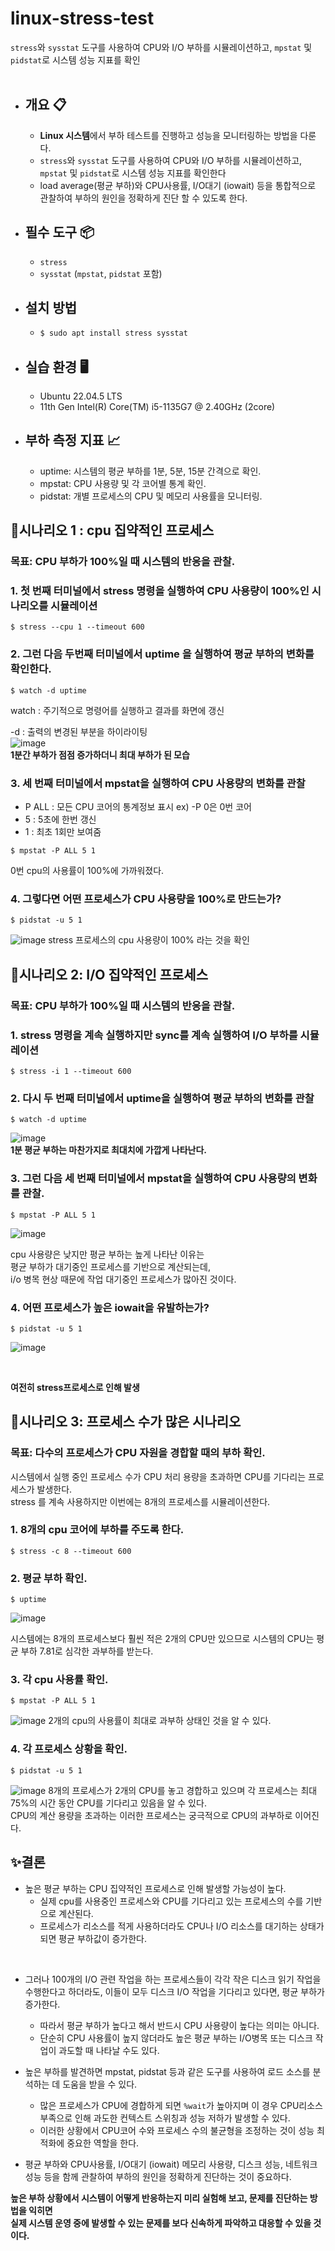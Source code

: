 # linux-stress-test
 `stress`와 `sysstat` 도구를 사용하여 CPU와 I/O 부하를 시뮬레이션하고, `mpstat` 및 `pidstat`로 시스템 성능 지표를 확인
<br>
<br>
- ## 개요 📋
  - **Linux 시스템**에서 부하 테스트를 진행하고 성능을 모니터링하는 방법을 다룬다.
  - `stress`와 `sysstat` 도구를 사용하여 CPU와 I/O 부하를 시뮬레이션하고, `mpstat` 및 `pidstat`로 시스템 성능 지표를 확인한다
  - load average(평균 부하)와 CPU사용률, I/O대기 (iowait) 등을 통합적으로 관찰하여 부하의 원인을 정확하게 진단 할 수 있도록 한다.



- ## 필수 도구 📦
  - `stress`
  - `sysstat` (`mpstat`, `pidstat` 포함)

- ## 설치 방법
  - ```bash
    $ sudo apt install stress sysstat
    
- ## 실습 환경 🖥️
  - Ubuntu 22.04.5 LTS
  - 11th Gen Intel(R) Core(TM) i5-1135G7 @ 2.40GHz (2core)
    

- ## 부하 측정 지표 📈
  - uptime: 시스템의 평균 부하를 1분, 5분, 15분 간격으로 확인.
  - mpstat: CPU 사용량 및 각 코어별 통계 확인.
  - pidstat: 개별 프로세스의 CPU 및 메모리 사용률을 모니터링.


## 📝시나리오 1 : cpu 집약적인 프로세스
### 목표: CPU 부하가 100%일 때 시스템의 반응을 관찰.
   ### 1. 첫 번째 터미널에서 stress 명령을 실행하여 CPU 사용량이 100%인 시나리오를 시뮬레이션

   ```
   $ stress --cpu 1 --timeout 600
   ```
   
   ### 2. 그런 다음 두번째 터미널에서 uptime 을 실행하여 평균 부하의 변화를 확인한다.
   ```
   $ watch -d uptime
   ```
   watch : 주기적으로 명령어를 실행하고 결과를 화면에 갱신
   
   -d : 출력의 변경된 부분을 하이라이팅
   <br>
   ![image](https://github.com/user-attachments/assets/78a32251-0828-440c-a349-5174a222bbea)
   <br>
   **1분간 부하가 점점 증가하더니 최대 부하가 된 모습**

   
   ### 3. 세 번째 터미널에서 mpstat을 실행하여 CPU 사용량의 변화를 관찰
   - P ALL : 모든 CPU 코어의 통계정보  표시 ex) -P 0은 0번 코어
   - 5 : 5초에 한번 갱신
   - 1 : 최초 1회만 보여줌
   ```
   $ mpstat -P ALL 5 1
   ```
   0번 cpu의 사용률이 100%에 가까워졌다.
   

   ### 4. 그렇다면 어떤 프로세스가 CPU 사용량을 100%로 만드는가?
   ```
   $ pidstat -u 5 1
   ```
   ![image](https://github.com/user-attachments/assets/847cfca5-91dd-40f2-9b31-9c3b1b605524)
   stress 프로세스의 cpu 사용량이 100% 라는 것을 확인
   

## 📝시나리오 2: I/O 집약적인 프로세스 
### 목표: CPU 부하가 100%일 때 시스템의 반응을 관찰.

   ### 1. stress 명령을 계속 실행하지만 sync를 계속 실행하여 I/O 부하를 시뮬레이션
   ```
   $ stress -i 1 --timeout 600
   ```

   ### 2. 다시 두 번째 터미널에서 uptime을 실행하여 평균 부하의 변화를 관찰
   ```
   $ watch -d uptime
   ```
   ![image](https://github.com/user-attachments/assets/45471ae5-b103-4873-b2fd-52a1b203d3ba)
   <br>
   **1분 평균 부하는 마찬가지로 최대치에 가깝게 나타난다.**

   ### 3. 그런 다음 세 번째 터미널에서 mpstat을 실행하여 CPU 사용량의 변화를 관찰.
   ```
   $ mpstat -P ALL 5 1
   ```
   ![image](https://github.com/user-attachments/assets/360f7243-83a6-4f02-a68b-1c7822b415c4)

  cpu 사용량은 낮지만 평균 부하는 높게 나타난 이유는
  <br>
  평균 부하가 대기중인 프로세스를 기반으로 계산되는데,
  <br>
  i/o 병목 현상 때문에 작업 대기중인 프로세스가 많아진 것이다.

  ### 4. 어떤 프로세스가 높은 iowait을 유발하는가?  
  ```
  $ pidstat -u 5 1
  ```
  ![image](https://github.com/user-attachments/assets/3ec57de1-3759-4ffc-a540-72428e55dcc1)
  
  <br>
  
  **여전히 stress프로세스로 인해 발생**

## 📝시나리오 3: 프로세스 수가 많은 시나리오

### 목표: 다수의 프로세스가 CPU 자원을 경합할 때의 부하 확인.
   시스템에서 실행 중인 프로세스 수가 CPU 처리 용량을 초과하면 CPU를 기다리는 프로세스가 발생한다.
   <br>
   stress 를 계속 사용하지만 이번에는 8개의 프로세스를 시뮬레이션한다.


   ### 1. 8개의 cpu 코어에 부하를 주도록 한다.
   
   ```
   $ stress -c 8 --timeout 600
   ```

  ### 2. 평균 부하 확인.
  ```
  $ uptime
  ```
  ![image](https://github.com/user-attachments/assets/51cd456f-ad43-4b36-957c-84f6424d2efe)

  시스템에는 8개의 프로세스보다 훨씬 적은 2개의 CPU만 있으므로 시스템의 CPU는 평균 부하 7.81로 심각한 과부하를 받는다.


  ### 3. 각 cpu 사용률 확인.
  ```
  $ mpstat -P ALL 5 1
  ```
  ![image](https://github.com/user-attachments/assets/ae4e62c8-d463-4752-a65a-8d2dcdbb0b89)
  2개의 cpu의 사용률이 최대로 과부하 상태인 것을 알 수 있다.

  ### 4. 각 프로세스 상황을 확인.
  ```
  $ pidstat -u 5 1
  ```
  ![image](https://github.com/user-attachments/assets/e865fa90-0210-475b-a1d7-8a85efbdd8c0)
  8개의 프로세스가 2개의 CPU를 놓고 경합하고 있으며 각 프로세스는 최대 75%의 시간 동안 CPU를 기다리고 있음을 알 수 있다.
  <br>
  CPU의 계산 용량을 초과하는 이러한 프로세스는 궁극적으로 CPU의 과부하로 이어진다.

## ✨결론
- 높은 평균 부하는 CPU 집약적인 프로세스로 인해 발생할 가능성이 높다.
  - 실제 cpu를 사용중인 프로세스와 CPU를 기다리고 있는 프로세스의 수를 기반으로 계산된다.
  - 프로세스가 리소스를 적게 사용하더라도 CPU나 I/O 리소스를 대기하는 상태가 되면 평균 부하값이 증가한다.

<br>

- 그러나 100개의 I/O 관련 작업을 하는 프로세스들이 각각 작은 디스크 읽기 작업을 수행한다고 하더라도, 이들이 모두 디스크 I/O 작업을 기다리고 있다면, 평균 부하가 증가한다.
  - 따라서 평균 부하가 높다고 해서 반드시 CPU 사용량이 높다는 의미는 아니다.
  - 단순히 CPU 사용률이 높지 않더라도 높은 평균 부하는 I/O병목 또는 디스크 작업이 과도할 때 나타날 수도 있다.

- 높은 부하를 발견하면 mpstat, pidstat 등과 같은 도구를 사용하여 로드 소스를 분석하는 데 도움을 받을 수 있다.
  - 많은 프로세스가 CPU에 경합하게 되면 `%wait`가 높아지며 이 경우 CPU리소스 부족으로 인해 과도한 컨텍스트 스위칭과 성능 저하가 발생할     수 있다.
  - 이러한 상황에서 CPU코어 수와 프로세스 수의 불균형을 조정하는 것이 성능 최적화에 중요한 역할을 한다.

- 평균 부하와 CPU사용률, I/O대기 (iowait) 메모리 사용량, 디스크 성능, 네트워크 성능 등을 함께 관찰하여 부하의 원인을 정확하게 진단하는   것이 중요하다.

**높은 부하 상황에서 시스템이 어떻게 반응하는지 미리 실험해 보고, 문제를 진단하는 방법을 익히면**
<br>
**실제 시스템 운영 중에 발생할 수 있는 문제를 보다 신속하게 파악하고 대응할 수 있을 것이다.**
